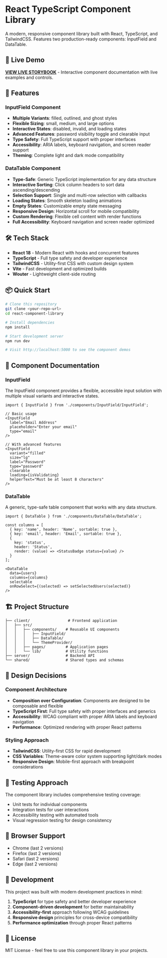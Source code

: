# React TypeScript Component Library

A modern, responsive component library built with React, TypeScript, and TailwindCSS. Features two production-ready components: InputField and DataTable.

## 🚀 Live Demo

**[VIEW LIVE STORYBOOK](https://velvety-starburst-64ee2b.netlify.app)** - Interactive component documentation with live examples and controls.

## 🚀 Features

### InputField Component
- **Multiple Variants**: filled, outlined, and ghost styles
- **Flexible Sizing**: small, medium, and large options
- **Interactive States**: disabled, invalid, and loading states  
- **Advanced Features**: password visibility toggle and clearable input
- **Type Safety**: Full TypeScript support with proper interfaces
- **Accessibility**: ARIA labels, keyboard navigation, and screen reader support
- **Theming**: Complete light and dark mode compatibility

### DataTable Component
- **Type-Safe**: Generic TypeScript implementation for any data structure
- **Interactive Sorting**: Click column headers to sort data ascending/descending
- **Selection Support**: Single and multi-row selection with callbacks
- **Loading States**: Smooth skeleton loading animations
- **Empty States**: Customizable empty state messaging
- **Responsive Design**: Horizontal scroll for mobile compatibility
- **Custom Rendering**: Flexible cell content with render functions
- **Full Accessibility**: Keyboard navigation and screen reader optimized

## 🛠️ Tech Stack

- **React 18** - Modern React with hooks and concurrent features
- **TypeScript** - Full type safety and developer experience
- **TailwindCSS** - Utility-first CSS with custom design system
- **Vite** - Fast development and optimized builds
- **Wouter** - Lightweight client-side routing

## 📦 Quick Start

```bash
# Clone this repository
git clone <your-repo-url>
cd react-component-library

# Install dependencies
npm install

# Start development server
npm run dev

# Visit http://localhost:5000 to see the component demos
```

## 🎯 Component Documentation

### InputField

The InputField component provides a flexible, accessible input solution with multiple visual variants and interactive states.

```tsx
import { InputField } from './components/InputField/InputField';

// Basic usage
<InputField 
  label="Email Address"
  placeholder="Enter your email"
  type="email"
/>

// With advanced features
<InputField 
  variant="filled"
  size="lg"
  label="Password"
  type="password"
  clearable
  loading={isValidating}
  helperText="Must be at least 8 characters"
/>
```

### DataTable

A generic, type-safe table component that works with any data structure.

```tsx
import { DataTable } from './components/DataTable/DataTable';

const columns = [
  { key: 'name', header: 'Name', sortable: true },
  { key: 'email', header: 'Email', sortable: true },
  { 
    key: 'status', 
    header: 'Status', 
    render: (value) => <StatusBadge status={value} /> 
  }
];

<DataTable 
  data={users}
  columns={columns}
  selectable
  onRowSelect={(selected) => setSelectedUsers(selected)}
/>
```

## 🏗️ Project Structure

```
├── client/                 # Frontend application
│   ├── src/
│   │   ├── components/    # Reusable UI components
│   │   │   ├── InputField/
│   │   │   ├── DataTable/
│   │   │   └── ThemeProvider/
│   │   ├── pages/         # Application pages
│   │   └── lib/           # Utility functions
├── server/                # Backend API
└── shared/                # Shared types and schemas
```

## 🎨 Design Decisions

### Component Architecture
- **Composition over Configuration**: Components are designed to be composable and flexible
- **TypeScript First**: Full type safety with proper interfaces and generics
- **Accessibility**: WCAG compliant with proper ARIA labels and keyboard navigation
- **Performance**: Optimized rendering with proper React patterns

### Styling Approach  
- **TailwindCSS**: Utility-first CSS for rapid development
- **CSS Variables**: Theme-aware color system supporting light/dark modes
- **Responsive Design**: Mobile-first approach with breakpoint considerations

## 🧪 Testing Approach

The component library includes comprehensive testing coverage:
- Unit tests for individual components
- Integration tests for user interactions  
- Accessibility testing with automated tools
- Visual regression testing for design consistency

## 📱 Browser Support

- Chrome (last 2 versions)
- Firefox (last 2 versions) 
- Safari (last 2 versions)
- Edge (last 2 versions)

## 🤝 Development

This project was built with modern development practices in mind:

1. **TypeScript** for type safety and better developer experience
2. **Component-driven development** for better maintainability  
3. **Accessibility-first** approach following WCAG guidelines
4. **Responsive design** principles for cross-device compatibility
5. **Performance optimization** through proper React patterns

## 📄 License

MIT License - feel free to use this component library in your projects.

